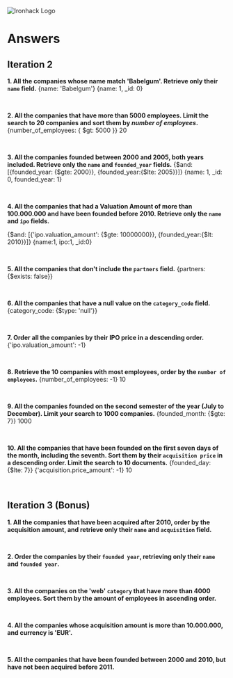 ![Ironhack Logo](https://i.imgur.com/1QgrNNw.png)

# Answers

## Iteration 2

**1. All the companies whose name match 'Babelgum'. Retrieve only their `name` field.**
{name: 'Babelgum'}
{name: 1, \_id: 0}

<!-- Your Query Goes Here -->

<br>

**2. All the companies that have more than 5000 employees. Limit the search to 20 companies and sort them by _number of employees_.**
{number_of_employees: { $gt: 5000 }}
20

<!-- Your Query Goes Here -->

<br>

**3. All the companies founded between 2000 and 2005, both years included. Retrieve only the `name` and `founded_year` fields.**
{$and: [{founded_year: {$gte: 2000}}, {founded_year:{$lte: 2005}}]}
{name: 1, \_id: 0, founded_year: 1}

<!-- Your Query Goes Here -->

<br>

**4. All the companies that had a Valuation Amount of more than 100.000.000 and have been founded before 2010. Retrieve only the `name` and `ipo` fields.**

{$and: [{'ipo.valuation_amount': {$gte: 10000000}}, {founded_year:{$lt: 2010}}]}
{name:1, ipo:1, \_id:0}

<!-- Your Query Goes Here -->

<br>

**5. All the companies that don't include the `partners` field.**
{partners: {$exists: false}}

<!-- Your Query Goes Here -->

<br>

**6. All the companies that have a null value on the `category_code` field.**
{category_code: {$type: 'null'}}

<!-- Your Query Goes Here -->

<br>

**7. Order all the companies by their IPO price in a descending order.**
{'ipo.valuation_amount': -1}

<!-- Your Query Goes Here -->

<br>

**8. Retrieve the 10 companies with most employees, order by the `number of employees`.**
{number_of_employees: -1}
10
<!-- Your Query Goes Here -->

<br>

**9. All the companies founded on the second semester of the year (July to December). Limit your search to 1000 companies.**
{founded_month: {$gte: 7}}
1000
<!-- Your Query Goes Here -->

<br>

**10. All the companies that have been founded on the first seven days of the month, including the seventh. Sort them by their `acquisition price` in a descending order. Limit the search to 10 documents.**
{founded_day: {$lte: 7}}
{'acquisition.price_amount': -1}
10
<!-- Your Query Goes Here -->

<br>

## Iteration 3 (Bonus)

**1. All the companies that have been acquired after 2010, order by the acquisition amount, and retrieve only their `name` and `acquisition` field.**

<!-- Your Query Goes Here -->

<br>

**2. Order the companies by their `founded year`, retrieving only their `name` and `founded year`.**

<!-- Your Query Goes Here -->

<br>

**3. All the companies on the 'web' `category` that have more than 4000 employees. Sort them by the amount of employees in ascending order.**

<!-- Your Query Goes Here -->

<br>

**4. All the companies whose acquisition amount is more than 10.000.000, and currency is 'EUR'.**

<!-- Your Query Goes Here -->

<br>

**5. All the companies that have been founded between 2000 and 2010, but have not been acquired before 2011.**

<!-- Your Query Goes Here -->

<br>
